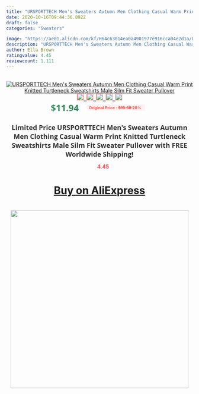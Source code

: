 ```yaml
---
title: "URSPORTTECH Men's Sweaters Autumn Men Clothing Casual Warm Print Knitted Turtleneck Sweatshirts Male Silm Fit Sweater Pullover"
date: 2020-10-16T09:44:36.892Z
draft: false
categories: "Sweaters"

image: "https://ae01.alicdn.com/kf/H64c63014ea0a4901977e916cca04e2d1a/URSPORTTECH-Men-s-Sweaters-Autumn-Men-Clothing-Casual-Warm-Print-Knitted-Turtleneck-Sweatshirts-Male-Silm-Fit.jpg"
description: "URSPORTTECH Men's Sweaters Autumn Men Clothing Casual Warm Print Knitted Turtleneck Sweatshirts Male Silm Fit Sweater Pullover"
author: Ella Brown
ratingvalue: 4.45
reviewcount: 1.111
---
```

<br>
<div style="text-align: center;">
<a href="https://s.click.aliexpress.com/e/_A4ixTP" target="_blank" rel="nofollow noopener noreferrer"><img alt="URSPORTTECH Men's Sweaters Autumn Men Clothing Casual Warm Print Knitted Turtleneck Sweatshirts Male Silm Fit Sweater Pullover" class="magnifier-image" src="https://ae01.alicdn.com/kf/H64c63014ea0a4901977e916cca04e2d1a/URSPORTTECH-Men-s-Sweaters-Autumn-Men-Clothing-Casual-Warm-Print-Knitted-Turtleneck-Sweatshirts-Male-Silm-Fit.jpg_640x640.jpg">
<br>
<img style="border:1px solid salmon" src="https://ae01.alicdn.com/kf/H64c63014ea0a4901977e916cca04e2d1a/URSPORTTECH-Men-s-Sweaters-Autumn-Men-Clothing-Casual-Warm-Print-Knitted-Turtleneck-Sweatshirts-Male-Silm-Fit.jpg_120x120.jpg">&nbsp;&nbsp;<img style="border:1px solid salmon" src="https://ae01.alicdn.com/kf/H04080d7c8ae44a4ca1f2c84bbedfdf3a6/URSPORTTECH-Men-s-Sweaters-Autumn-Men-Clothing-Casual-Warm-Print-Knitted-Turtleneck-Sweatshirts-Male-Silm-Fit.jpg_120x120.jpg">&nbsp;&nbsp;<img style="border:1px solid salmon" src="https://ae01.alicdn.com/kf/Hf8df70a9e7094b4899fba5592da673fdv/URSPORTTECH-Men-s-Sweaters-Autumn-Men-Clothing-Casual-Warm-Print-Knitted-Turtleneck-Sweatshirts-Male-Silm-Fit.jpg_120x120.jpg">&nbsp;&nbsp;<img style="border:1px solid salmon" src="https://ae01.alicdn.com/kf/Ha408944a2ef44a788aca32383d6de8c4H/URSPORTTECH-Men-s-Sweaters-Autumn-Men-Clothing-Casual-Warm-Print-Knitted-Turtleneck-Sweatshirts-Male-Silm-Fit.jpg_120x120.jpg">&nbsp;&nbsp;<img style="border:1px solid salmon" src="https://ae01.alicdn.com/kf/H3ca9f074c60440018a5c8a0fbdefa28cy/URSPORTTECH-Men-s-Sweaters-Autumn-Men-Clothing-Casual-Warm-Print-Knitted-Turtleneck-Sweatshirts-Male-Silm-Fit.jpg_120x120.jpg"></a></div><br0>
<div style="text-align: center;"><span style="background-color: white; border: 0px; box-sizing: border-box; color: seagreen; display: inline-block; font-family: &quot;open sans&quot; , &quot;arial&quot; , &quot;helvetica&quot; , sans-serif , &quot;heiti&quot;; font-size: 24px; font-stretch: inherit; font-weight: 700; line-height: inherit; margin: 0px 10px 0px 0px; padding: 0px; vertical-align: middle;">$11.94 </span>
<span style="background: rgb(255 , 241 , 241); border-radius: 3px; border: 0px; box-sizing: border-box; color: #ff4747; display: inline-block; font-family: inherit; font-size: 12px; font-stretch: inherit; font-style: inherit; font-variant: inherit; font-weight: 600; line-height: inherit; margin: 0px; padding: 2px 5px; transform: scale(0.9); vertical-align: middle;">Original Price : <b style="text-decoration: line-through;">$16.58 </b> 28%&nbsp;&nbsp;</span></div>
<h1 style="color: #333333; display: inline-block; font-family: &quot;open sans&quot; , &quot;arial&quot; , &quot;helvetica&quot; , sans-serif , &quot;heiti&quot;; font-size: 18px; font-stretch: inherit; font-weight: 700; text-align: center;">Limited Price URSPORTTECH Men's Sweaters Autumn Men Clothing Casual Warm Print Knitted Turtleneck Sweatshirts Male Silm Fit Sweater Pullover with FREE Worldwide Shipping!</h1>
<div style="color: #ff4747; text-align: center;">
<img src="https://4.bp.blogspot.com/-M0ZcTcb-5uY/XleCXlxnR4I/AAAAAAAAAEc/OrjgMkXV1oMQFaCRZj5HQwOCBcu3w1FegCPcBGAYYCw/s1600/star.png" style="height: 15px;">&nbsp;<b>4.45</b></div>
<div class="button_cont" align="center"><a class="buynow_a" href="https://s.click.aliexpress.com/e/_A4ixTP" target="_blank" rel="nofollow noopener noreferrer"><H1>Buy on AliExpress</H1></a></div><br>
<div class="separator" style="clear: both; text-align: center;">
<img src="https://lh3.googleusercontent.com/-pTy5HemUv9M/XlePHvY0dAI/AAAAAAAAAE4/0nX5iRUoIWY8eMW9Dpxeirr157OZliDIgCLcBGAsYHQ/s1600/badge.gif" width="480">
</div>
